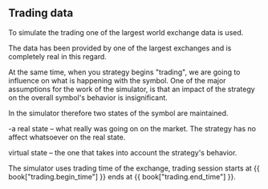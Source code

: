 ## Trading data

To simulate the trading one of the largest world exchange data is used.

The data has been provided by one of the largest exchanges and is completely real in this regard.

At the same time, when you strategy begins "trading", we are going to influence on what is happening with the symbol. One of the major assumptions for the work of the simulator, is that an impact of the strategy on the overall symbol's behavior is insignificant.

In the simulator therefore two states of the symbol are maintained.


-a real state – what really was going on on the market. The strategy has no affect whatsoever on the real state.

virtual state – the one that takes into account the strategy's behavior. 

The simulator uses trading time of the exchange, trading session starts at  {{ book["trading.begin_time"] }} ends at {{ book["trading.end_time"] }}.

